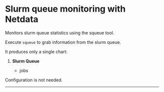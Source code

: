 <!--
title: "Slurm queue monitoring with Netdata"
custom_edit_url: https://github.com/netdata/netdata/edit/master/collectors/python.d.plugin/slurm/README.md
sidebar_label: "Slurm Queue"
-->

# Slurm queue monitoring with Netdata

Monitors slurm queue statistics using the squeue tool.  

Execute `squeue` to grab information from the slurm queue.

It produces only a single chart:

1.  **Slurm Queue**

    -   jobs

Configuration is not needed.

---


